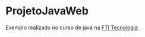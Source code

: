 # ProjetoJavaWeb

Exemplo realizado no curso de java na <a href="http://www.fti.com.br/">FTI Tecnologia</a>.
